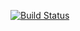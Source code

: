 [![Build Status](https://dev.azure.com/yardbirdsax/Terraform%20Output%20in%20Azure%20DevOps/_apis/build/status/yardbirdsax.terraform-output-azuredevops?branchName=master)](https://dev.azure.com/yardbirdsax/Terraform%20Output%20in%20Azure%20DevOps/_build/latest?definitionId=4&branchName=master)